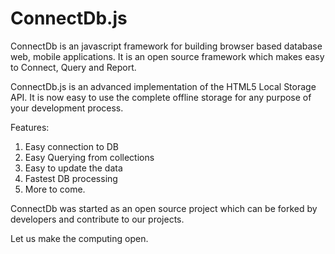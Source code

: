 ConnectDb.js
============

ConnectDb is an javascript framework for building browser based database web, mobile applications. It is an open source framework which makes easy to Connect, Query and Report.

ConnectDb.js is an advanced implementation of the HTML5 Local Storage API.
It is now easy to use the complete offline storage for any purpose of your development process.

Features:
1. Easy connection to DB
2. Easy Querying from collections
3. Easy to update the data
4. Fastest DB processing
5. More to come.

ConnectDb was started as an open source project which can be forked by developers and contribute to our projects.

Let us make the computing open.

